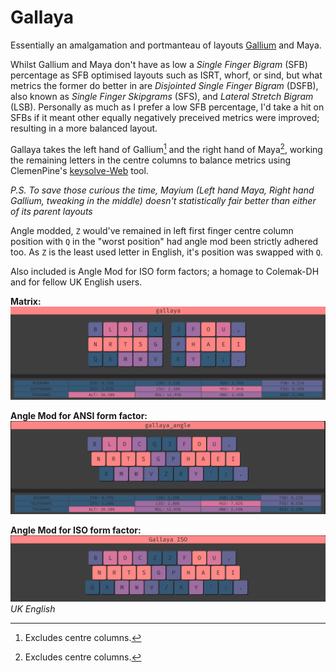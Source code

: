 # Gallaya

Essentially an amalgamation and portmanteau of layouts [Gallium](https://github.com/GalileoBlues/Gallium) and Maya.

Whilst Gallium and Maya don't have as low a *Single Finger Bigram* (SFB) percentage as SFB optimised layouts such as ISRT, whorf, or sind, but what metrics the former do better in are *Disjointed Single Finger Bigram* (DSFB), also known as *Single Finger Skipgrams* (SFS), and *Lateral Stretch Bigram* (LSB). Personally as much as I prefer a low SFB percentage, I'd take a hit on SFBs if it meant other equally negatively preceived metrics were improved; resulting in a more balanced layout.

Gallaya takes the left hand of Gallium[^1] and the right hand of Maya[^1], working the remaining letters in the centre columns to balance metrics using ClemenPine's [keysolve-Web](https://galileoblues.github.io/keysolve-web/) tool.   
[^1]: Excludes centre columns.

*P.S. To save those curious the time, Mayium (Left hand Maya, Right hand Gallium, tweaking in the middle) doesn't statistically fair better than either of its parent layouts* 

Angle modded, `Z` would've remained in left first finger centre column position with `Q` in the "worst position" had angle mod been strictly adhered too. As `Z` is the least used letter in English, it's position was swapped with `Q`.

Also included is Angle Mod for ISO form factors; a homage to Colemak-DH and for fellow UK English users.

**Matrix:**  
![gallaya](images/gallaya.png)  

**Angle Mod for ANSI form factor:**  
![gallayaAngle](images/gallaya_angle.png)  

**Angle Mod for ISO form factor:**   
![gallayaIso](images/gallaya_iso.png)  
*UK English*
